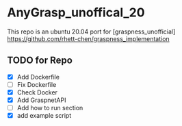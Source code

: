 # AnyGrasp_unoffical_20

This repo is an ubuntu 20.04 port for [graspness_unofficial] https://github.com/rhett-chen/graspness_implementation 
## TODO for Repo
- [x] Add Dockerfile 
- [ ] Fix Dockerfile
- [x] Check Docker
- [x] Add GraspnetAPI
- [ ] Add how to run section
- [x] add example script 
